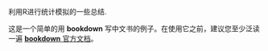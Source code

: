 



利用R进行统计模拟的一些总结.


这是一个简单的用 **bookdown** 写中文书的例子。在使用它之前，建议您至少泛读一遍 [**bookdown** 官方文档](https://bookdown.org/yihui/bookdown)。
